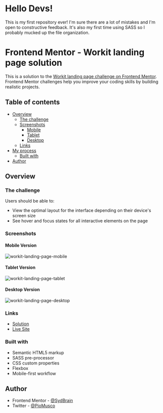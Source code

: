 # Hello Devs!
This is my first repository ever! I'm sure there are a lot of mistakes and I'm open to constructive feedback. It's also my first time using SASS so I probably mucked up the file organization.

# Frontend Mentor - Workit landing page solution

This is a solution to the [Workit landing page challenge on Frontend Mentor](https://www.frontendmentor.io/challenges/workit-landing-page-2fYnyle5lu). Frontend Mentor challenges help you improve your coding skills by building realistic projects. 

## Table of contents

- [Overview](#overview)
  - [The challenge](#the-challenge)
  - [Screenshots](#screenshots)
    - [Mobile](#mobile-version)
    - [Tablet](#tablet-version)
    - [Desktop](#desktop-version)
  - [Links](#links)
- [My process](#my-process)
  - [Built with](#built-with)
- [Author](#author)

## Overview

### The challenge

Users should be able to:

- View the optimal layout for the interface depending on their device's screen size
- See hover and focus states for all interactive elements on the page

### Screenshots

#### Mobile Version
![workit-landing-page-mobile](https://user-images.githubusercontent.com/103507827/227188761-c828fe47-1ef6-41da-9188-8d7dd69259b2.png)

#### Tablet Version
![workit-landing-page-tablet](https://user-images.githubusercontent.com/103507827/227188764-05632d8e-9317-4dd4-a4c0-b64003cc6ddd.png)

#### Desktop Version
![workit-landing-page-desktop](https://user-images.githubusercontent.com/103507827/227188753-50196987-39cd-4d40-b68e-6a0e9d9196fb.png)


### Links

- [Solution](https://www.frontendmentor.io/solutions/mobile-first-workit-landing-page-using-html-and-scss-AoXr5cHrHk)
- [Live Site](https://sydbrain.github.io/Workit-Landing-Page-HTML-SCSS/)

### Built with

- Semantic HTML5 markup
- SASS pre-processor
- CSS custom properties
- Flexbox
- Mobile-first workflow

## Author

- Frontend Mentor - [@SydBrain](https://www.frontendmentor.io/profile/SydBrain)
- Twitter - [@PioMusco](https://twitter.com/PioMusco)
